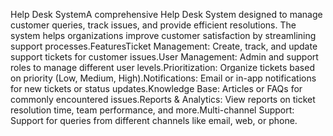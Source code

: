 Help Desk SystemA comprehensive Help Desk System designed to manage customer queries, track issues, and provide efficient resolutions. The system helps organizations improve customer satisfaction by streamlining support processes.FeaturesTicket Management: Create, track, and update support tickets for customer issues.User Management: Admin and support roles to manage different user levels.Prioritization: Organize tickets based on priority (Low, Medium, High).Notifications: Email or in-app notifications for new tickets or status updates.Knowledge Base: Articles or FAQs for commonly encountered issues.Reports & Analytics: View reports on ticket resolution time, team performance, and more.Multi-channel Support: Support for queries from different channels like email, web, or phone.
